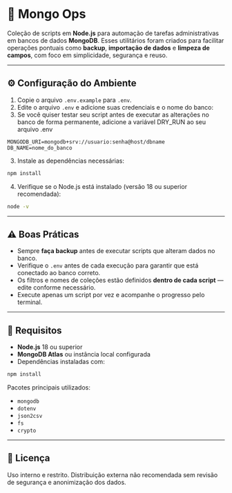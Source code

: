 # 🧰 Mongo Ops

Coleção de scripts em **Node.js** para automação de tarefas administrativas em bancos de dados **MongoDB**.
Esses utilitários foram criados para facilitar operações pontuais como **backup**, **importação de dados** e **limpeza de campos**, com foco em simplicidade, segurança e reuso.

---

## ⚙️ Configuração do Ambiente

1. Copie o arquivo `.env.example` para `.env`.
2. Edite o arquivo `.env` e adicione suas credenciais e o nome do banco:
3. Se você quiser testar seu script antes de executar as alterações no banco de forma permanente, adicione a variável DRY_RUN ao seu arquivo .env

```env
MONGODB_URI=mongodb+srv://usuario:senha@host/dbname
DB_NAME=nome_do_banco
````

3. Instale as dependências necessárias:

```bash
npm install
```

4. Verifique se o Node.js está instalado (versão 18 ou superior recomendada):

```bash
node -v
```

---

## ⚠️ Boas Práticas

* Sempre **faça backup** antes de executar scripts que alteram dados no banco.
* Verifique o `.env` antes de cada execução para garantir que está conectado ao banco correto.
* Os filtros e nomes de coleções estão definidos **dentro de cada script** — edite conforme necessário.
* Execute apenas um script por vez e acompanhe o progresso pelo terminal.

---

## 🧩 Requisitos

* **Node.js** 18 ou superior
* **MongoDB Atlas** ou instância local configurada
* Dependências instaladas com:

```bash
npm install
```

Pacotes principais utilizados:

* `mongodb`
* `dotenv`
* `json2csv`
* `fs`
* `crypto`

---

## 🪪 Licença

Uso interno e restrito.
Distribuição externa não recomendada sem revisão de segurança e anonimização dos dados.